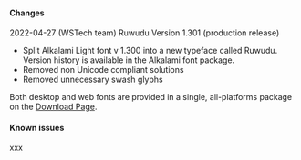 
#### Changes

2022-04-27 (WSTech team) Ruwudu Version 1.301 (production release)

- Split Alkalami Light font v 1.300 into a new typeface called Ruwudu. Version history is available in the Alkalami font package.
- Removed non Unicode compliant solutions
- Removed unnecessary swash glyphs

Both desktop and web fonts are provided in a single, all-platforms package on the [Download Page](https://software.sil.org/ruwudu#download).

#### Known issues

xxx
